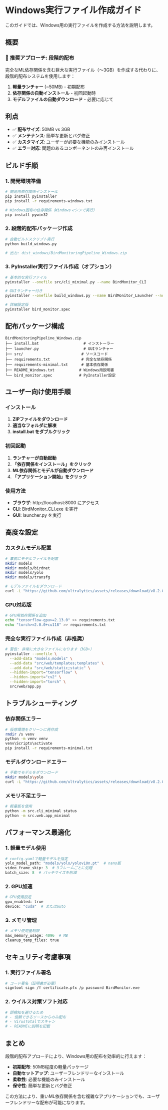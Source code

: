 # Windows実行ファイル作成ガイド

このガイドでは、Windows用の実行ファイルを作成する方法を説明します。

## 概要

### 🎯 **推奨アプローチ: 段階的配布**

完全なML依存関係を含む巨大な実行ファイル（～3GB）を作成する代わりに、段階的配布システムを使用します：

1. **軽量ランチャー** (~50MB) - 初期配布
2. **依存関係の自動インストール** - 初回起動時
3. **モデルファイルの自動ダウンロード** - 必要に応じて

## 利点

- ✅ **配布サイズ**: 50MB vs 3GB
- ✅ **メンテナンス**: 簡単な更新とバグ修正
- ✅ **カスタマイズ**: ユーザーが必要な機能のみインストール
- ✅ **エラー対応**: 問題のあるコンポーネントのみ再インストール

## ビルド手順

### 1. 開発環境準備

```bash
# 開発用依存関係インストール
pip install pyinstaller
pip install -r requirements-windows.txt

# Windows固有の依存関係（Windowsマシンで実行）
pip install pywin32
```

### 2. 段階的配布パッケージ作成

```bash
# 自動ビルドスクリプト実行
python build_windows.py

# 出力: dist_windows/BirdMonitoringPipeline_Windows.zip
```

### 3. PyInstaller実行ファイル作成（オプション）

```bash
# 基本的な実行ファイル
pyinstaller --onefile src/cli_minimal.py --name BirdMonitor_CLI

# GUIランチャー付き
pyinstaller --onefile build_windows.py --name BirdMonitor_Launcher --noconsole

# 詳細設定版
pyinstaller bird_monitor.spec
```

## 配布パッケージ構成

```
BirdMonitoringPipeline_Windows.zip
├── install.bat                    # インストーラー
├── launcher.py                    # GUIランチャー
├── src/                          # ソースコード
├── requirements.txt              # 完全な依存関係
├── requirements-minimal.txt      # 基本依存関係
├── README_Windows.txt           # Windows用説明書
└── bird_monitor.spec            # PyInstaller設定
```

## ユーザー向け使用手順

### インストール

1. **ZIPファイルをダウンロード**
2. **適当なフォルダに解凍**
3. **install.bat をダブルクリック**

### 初回起動

1. **ランチャーが自動起動**
2. **「依存関係をインストール」をクリック**
3. **ML依存関係とモデルが自動ダウンロード**
4. **「アプリケーション開始」をクリック**

### 使用方法

- **ブラウザ**: http://localhost:8000 にアクセス
- **CLI**: BirdMonitor_CLI.exe を実行
- **GUI**: launcher.py を実行

## 高度な設定

### カスタムモデル配置

```bash
# 事前にモデルファイルを配置
mkdir models
mkdir models/birdnet
mkdir models/yolo
mkdir models/transfg

# モデルファイルをダウンロード
curl -L "https://github.com/ultralytics/assets/releases/download/v8.2.0/yolov10n.pt" -o models/yolo/yolov10n.pt
```

### GPU対応版

```bash
# GPU用依存関係を追加
echo "tensorflow-gpu>=2.13.0" >> requirements.txt
echo "torch>=2.0.0+cu118" >> requirements.txt
```

### 完全な実行ファイル作成（非推奨）

```bash
# 警告: 非常に大きなファイルになります（3GB+）
pyinstaller --onefile \
  --add-data "models;models" \
  --add-data "src/web/templates;templates" \
  --add-data "src/web/static;static" \
  --hidden-import="tensorflow" \
  --hidden-import="cv2" \
  --hidden-import="torch" \
  src/web/app.py
```

## トラブルシューティング

### 依存関係エラー

```bash
# 仮想環境をクリーンに再作成
rmdir /s venv
python -m venv venv
venv\Scripts\activate
pip install -r requirements-minimal.txt
```

### モデルダウンロードエラー

```bash
# 手動でモデルをダウンロード
mkdir models\yolo
curl -L "https://github.com/ultralytics/assets/releases/download/v8.2.0/yolov10n.pt" -o models\yolo\yolov10n.pt
```

### メモリ不足エラー

```bash
# 軽量版を使用
python -m src.cli_minimal status
python -m src.web.app_minimal
```

## パフォーマンス最適化

### 1. 軽量モデル使用

```python
# config.yamlで軽量モデルを指定
yolo_model_path: "models/yolo/yolov10n.pt"  # nano版
video_frame_skip: 3  # 3フレームごとに処理
batch_size: 8  # バッチサイズを削減
```

### 2. GPU加速

```python
# GPU使用設定
gpu_enabled: true
device: "cuda"  # またはauto
```

### 3. メモリ管理

```python
# メモリ使用量制限
max_memory_usage: 4096  # MB
cleanup_temp_files: true
```

## セキュリティ考慮事項

### 1. 実行ファイル署名

```bash
# コード署名（証明書が必要）
signtool sign /f certificate.pfx /p password BirdMonitor.exe
```

### 2. ウイルス対策ソフト対応

```bash
# 誤検知を避けるため
# - 信頼できるソースからのみ配布
# - VirusTotalでスキャン
# - READMEに説明を記載
```

## まとめ

段階的配布アプローチにより、Windows用の配布を効率的に行えます：

- **初期配布**: 50MB程度の軽量パッケージ
- **自動セットアップ**: ユーザーフレンドリーなインストール
- **柔軟性**: 必要な機能のみインストール
- **保守性**: 簡単な更新とバグ修正

この方法により、重いML依存関係を含む複雑なアプリケーションでも、ユーザーフレンドリーな配布が可能になります。
